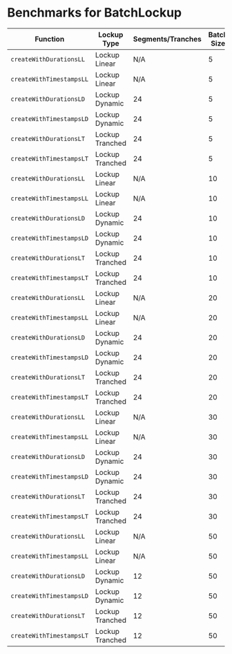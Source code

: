 # Benchmarks for BatchLockup

| Function                 | Lockup Type     | Segments/Tranches | Batch Size | Gas Usage |
| ------------------------ | --------------- | ----------------- | ---------- | --------- |
| `createWithDurationsLL`  | Lockup Linear   | N/A               | 5          | 937003    |
| `createWithTimestampsLL` | Lockup Linear   | N/A               | 5          | 898916    |
| `createWithDurationsLD`  | Lockup Dynamic  | 24                | 5          | 4123217   |
| `createWithTimestampsLD` | Lockup Dynamic  | 24                | 5          | 3895052   |
| `createWithDurationsLT`  | Lockup Tranched | 24                | 5          | 4013105   |
| `createWithTimestampsLT` | Lockup Tranched | 24                | 5          | 3822707   |
| `createWithDurationsLL`  | Lockup Linear   | N/A               | 10         | 1740955   |
| `createWithTimestampsLL` | Lockup Linear   | N/A               | 10         | 1747416   |
| `createWithDurationsLD`  | Lockup Dynamic  | 24                | 10         | 8202890   |
| `createWithTimestampsLD` | Lockup Dynamic  | 24                | 10         | 7741699   |
| `createWithDurationsLT`  | Lockup Tranched | 24                | 10         | 7974447   |
| `createWithTimestampsLT` | Lockup Tranched | 24                | 10         | 7597402   |
| `createWithDurationsLL`  | Lockup Linear   | N/A               | 20         | 3433786   |
| `createWithTimestampsLL` | Lockup Linear   | N/A               | 20         | 3447467   |
| `createWithDurationsLD`  | Lockup Dynamic  | 24                | 20         | 16380960  |
| `createWithTimestampsLD` | Lockup Dynamic  | 24                | 20         | 15440827  |
| `createWithDurationsLT`  | Lockup Tranched | 24                | 20         | 15896070  |
| `createWithTimestampsLT` | Lockup Tranched | 24                | 20         | 15152551  |
| `createWithDurationsLL`  | Lockup Linear   | N/A               | 30         | 5125959   |
| `createWithTimestampsLL` | Lockup Linear   | N/A               | 30         | 5155292   |
| `createWithDurationsLD`  | Lockup Dynamic  | 24                | 30         | 24603376  |
| `createWithTimestampsLD` | Lockup Dynamic  | 24                | 30         | 23157026  |
| `createWithDurationsLT`  | Lockup Tranched | 24                | 30         | 23818565  |
| `createWithTimestampsLT` | Lockup Tranched | 24                | 30         | 22725003  |
| `createWithDurationsLL`  | Lockup Linear   | N/A               | 50         | 8532644   |
| `createWithTimestampsLL` | Lockup Linear   | N/A               | 50         | 8582221   |
| `createWithDurationsLD`  | Lockup Dynamic  | 12                | 50         | 24275049  |
| `createWithTimestampsLD` | Lockup Dynamic  | 12                | 50         | 23058857  |
| `createWithDurationsLT`  | Lockup Tranched | 12                | 50         | 23611123  |
| `createWithTimestampsLT` | Lockup Tranched | 12                | 50         | 22718936  |
